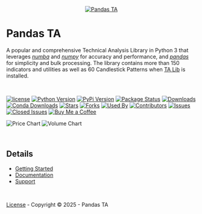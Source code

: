<p align="center">
  <a href="https://www.pandas-ta.dev"><img src="images/pta-logo.webp" alt="Pandas TA"></a>
</p>

# Pandas TA
A popular and comprehensive Technical Analysis Library in Python 3 that leverages [_numba_](http://numba.pydata.org/) and [_numpy_](https://numpy.org/) for accuracy and performance, and [_pandas_](https://pandas.pydata.org/) for simplicity and bulk processing. The library contains more than 150 indicators and utilities as well as 60 Candlestick Patterns when [TA Lib](https://ta-lib.org) is installed.

<br>

[![license](https://img.shields.io/github/license/twopirllc/pandas-ta)](#license)
[![Python Version](https://img.shields.io/pypi/pyversions/pandas-ta?style=flat)](https://pypi.org/project/pandas_ta/)
[![PyPi Version](https://img.shields.io/pypi/v/pandas-ta?style=flat)](https://pypi.org/project/pandas_ta/)
[![Package Status](https://img.shields.io/pypi/status/pandas-ta?style=flat)](https://pypi.org/project/pandas_ta/)
[![Downloads](https://img.shields.io/pypi/dm/pandas_ta?style=flat)](https://pypistats.org/packages/pandas_ta)
[![Conda Downloads](https://img.shields.io/conda/dn/conda-forge/pandas-ta.svg?label=Conda%20downloads)](https://anaconda.org/conda-forge/pandas-ta)
[![Stars](https://img.shields.io/github/stars/twopirllc/pandas-ta?style=flat)](#stars)
[![Forks](https://img.shields.io/github/forks/twopirllc/pandas-ta?style=flat)](#forks)
[![Used By](https://img.shields.io/badge/used_by-258-orange.svg?style=flat)](#usedby)
[![Contributors](https://img.shields.io/github/contributors/twopirllc/pandas-ta?style=flat)](#contributors)
[![Issues](https://img.shields.io/github/issues-raw/twopirllc/pandas-ta?style=flat)](#issues)
[![Closed Issues](https://img.shields.io/github/issues-closed-raw/twopirllc/pandas-ta?style=flat)](#closed-issues)
[![Buy Me a Coffee](https://img.shields.io/badge/buy_me_a_coffee-orange.svg?style=flat)](https://www.buymeacoffee.com/twopirllc)


![Price Chart](/images/SPY_Chart.png)
![Volume Chart](/images/SPY_VOL.png)

<br>

## Details

* [Getting Started](https://www.pandas-ta.dev/getting-started/installation/)
* [Documentation](https://www.pandas-ta.dev/api/)
* [Support](https://www.pandas-ta.dev/support/)

<br>

[License](https://www.pandas-ta.dev/legal/license/) - Copyright © 2025 - Pandas TA
